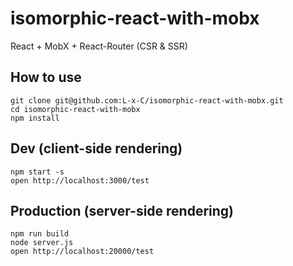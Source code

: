 # isomorphic-react-with-mobx
React + MobX + React-Router (CSR & SSR)

## How to use

```
git clone git@github.com:L-x-C/isomorphic-react-with-mobx.git
cd isomorphic-react-with-mobx
npm install
```

## Dev (client-side rendering)

```
npm start -s
open http://localhost:3000/test
```

## Production (server-side rendering)

```
npm run build
node server.js
open http://localhost:20000/test
```